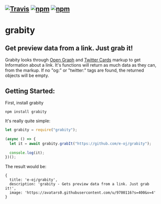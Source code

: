 ## [![Travis](https://img.shields.io/travis/e-oj/grabity.svg?style=flat-square)](https://travis-ci.org/e-oj/grabity) [![npm](https://img.shields.io/npm/l/grabity.svg?style=flat-square)](https://www.npmjs.com/package/grabity) [![npm](https://img.shields.io/npm/v/grabity.svg?style=flat-square)](https://www.npmjs.com/package/grabity)

# grabity
## Get preview data from a link. Just grab it!

Grabity looks through [Open Graph](http://ogp.me/) and [Twitter Cards](https://developer.twitter.com/en/docs/tweets/optimize-with-cards/overview/markup) markup to get Information about a link. It's functions will return as much data as they can, from the markup. If no "og:" or "twitter:" tags are found, the returned objects will be empty.  

## Getting Started: 
First, install grabity
```
npm install grabity
```

It's really quite simple:
```javascript
let grabity = require("grabity");
 
(async () => {
  let it = await grabity.grabIt("https://github.com/e-oj/grabity");
  
  console.log(it);
})();
```  

The result would be:
```
{ 
  title: 'e-oj/grabity',
  description: 'grabity - Gets preview data from a link. Just grab it!',
  image: 'https://avatars0.githubusercontent.com/u/9700116?s=400&v=4' 
}
```

